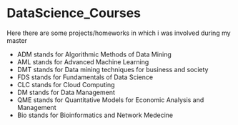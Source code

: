 # DataScience_Courses
Here there are some projects/homeworks in which i was involved during my master

- ADM stands for Algorithmic Methods of Data Mining
- AML stands for Advanced Machine Learning
- DMT stands for Data mining techniques for business and society
- FDS stands for  Fundamentals of Data Science
- CLC stands for Cloud Computing
- DM stands for Data Management
- QME stands for Quantitative Models for Economic Analysis and Management 
- Bio stands for Bioinformatics and Network Medecine 

